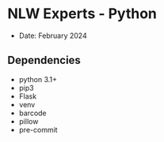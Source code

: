 # NLW Experts - Python

- Date: February 2024

## Dependencies

- python 3.1+
- pip3
- Flask
- venv
- barcode
- pillow
- pre-commit
